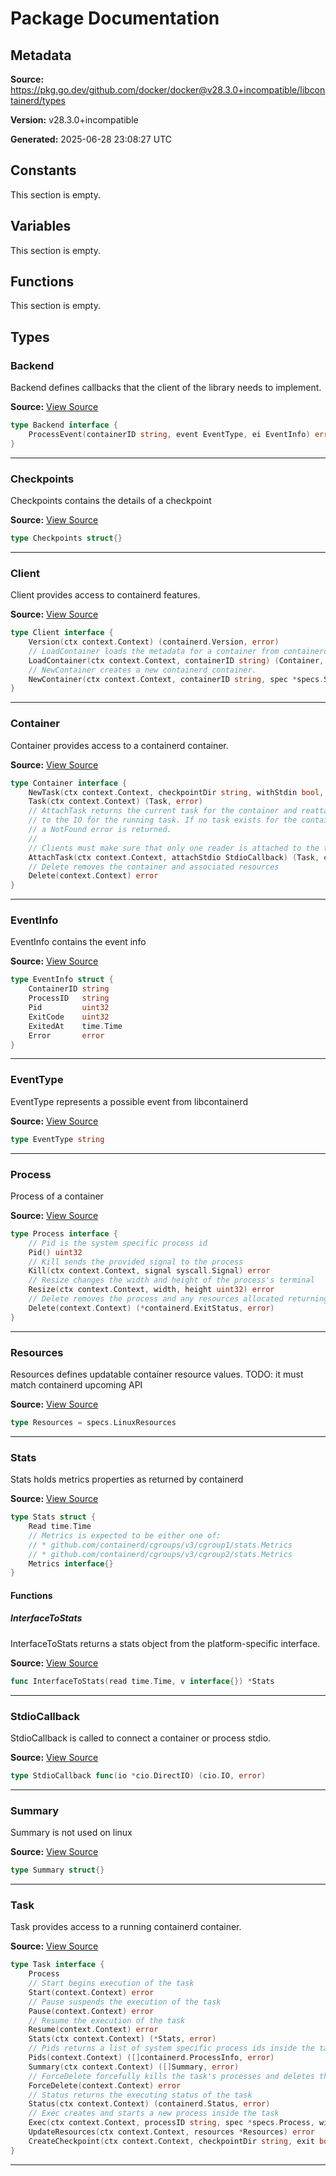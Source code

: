 # Package Documentation

## Metadata

**Source:** https://pkg.go.dev/github.com/docker/docker@v28.3.0+incompatible/libcontainerd/types

**Version:** v28.3.0+incompatible

**Generated:** 2025-06-28 23:08:27 UTC

## Constants

This section is empty.

## Variables

This section is empty.

## Functions

This section is empty.

## Types

### Backend

Backend defines callbacks that the client of the library needs to implement.

**Source:** [View Source](https://github.com/docker/docker/blob/v28.3.0/libcontainerd/types/types.go#L40)  

```go
type Backend interface {
	ProcessEvent(containerID string, event EventType, ei EventInfo) error
}
```

---

### Checkpoints

Checkpoints contains the details of a checkpoint

**Source:** [View Source](https://github.com/docker/docker/blob/v28.3.0/libcontainerd/types/types_linux.go#L33)  

```go
type Checkpoints struct{}
```

---

### Client

Client provides access to containerd features.

**Source:** [View Source](https://github.com/docker/docker/blob/v28.3.0/libcontainerd/types/types.go#L57)  

```go
type Client interface {
	Version(ctx context.Context) (containerd.Version, error)
	// LoadContainer loads the metadata for a container from containerd.
	LoadContainer(ctx context.Context, containerID string) (Container, error)
	// NewContainer creates a new containerd container.
	NewContainer(ctx context.Context, containerID string, spec *specs.Spec, shim string, runtimeOptions interface{}, opts ...containerd.NewContainerOpts) (Container, error)
}
```

---

### Container

Container provides access to a containerd container.

**Source:** [View Source](https://github.com/docker/docker/blob/v28.3.0/libcontainerd/types/types.go#L66)  

```go
type Container interface {
	NewTask(ctx context.Context, checkpointDir string, withStdin bool, attachStdio StdioCallback) (Task, error)
	Task(ctx context.Context) (Task, error)
	// AttachTask returns the current task for the container and reattaches
	// to the IO for the running task. If no task exists for the container
	// a NotFound error is returned.
	//
	// Clients must make sure that only one reader is attached to the task.
	AttachTask(ctx context.Context, attachStdio StdioCallback) (Task, error)
	// Delete removes the container and associated resources
	Delete(context.Context) error
}
```

---

### EventInfo

EventInfo contains the event info

**Source:** [View Source](https://github.com/docker/docker/blob/v28.3.0/libcontainerd/types/types.go#L30)  

```go
type EventInfo struct {
	ContainerID string
	ProcessID   string
	Pid         uint32
	ExitCode    uint32
	ExitedAt    time.Time
	Error       error
}
```

---

### EventType

EventType represents a possible event from libcontainerd

**Source:** [View Source](https://github.com/docker/docker/blob/v28.3.0/libcontainerd/types/types.go#L14)  

```go
type EventType string
```

---

### Process

Process of a container

**Source:** [View Source](https://github.com/docker/docker/blob/v28.3.0/libcontainerd/types/types.go#L45)  

```go
type Process interface {
	// Pid is the system specific process id
	Pid() uint32
	// Kill sends the provided signal to the process
	Kill(ctx context.Context, signal syscall.Signal) error
	// Resize changes the width and height of the process's terminal
	Resize(ctx context.Context, width, height uint32) error
	// Delete removes the process and any resources allocated returning the exit status
	Delete(context.Context) (*containerd.ExitStatus, error)
}
```

---

### Resources

Resources defines updatable container resource values. TODO: it must match containerd upcoming API

**Source:** [View Source](https://github.com/docker/docker/blob/v28.3.0/libcontainerd/types/types_linux.go#L30)  

```go
type Resources = specs.LinuxResources
```

---

### Stats

Stats holds metrics properties as returned by containerd

**Source:** [View Source](https://github.com/docker/docker/blob/v28.3.0/libcontainerd/types/types_linux.go#L13)  

```go
type Stats struct {
	Read time.Time
	// Metrics is expected to be either one of:
	// * github.com/containerd/cgroups/v3/cgroup1/stats.Metrics
	// * github.com/containerd/cgroups/v3/cgroup2/stats.Metrics
	Metrics interface{}
}
```

#### Functions

##### InterfaceToStats

InterfaceToStats returns a stats object from the platform-specific interface.

**Source:** [View Source](https://github.com/docker/docker/blob/v28.3.0/libcontainerd/types/types_linux.go#L22)  

```go
func InterfaceToStats(read time.Time, v interface{}) *Stats
```

---

### StdioCallback

StdioCallback is called to connect a container or process stdio.

**Source:** [View Source](https://github.com/docker/docker/blob/v28.3.0/libcontainerd/types/types.go#L103)  

```go
type StdioCallback func(io *cio.DirectIO) (cio.IO, error)
```

---

### Summary

Summary is not used on linux

**Source:** [View Source](https://github.com/docker/docker/blob/v28.3.0/libcontainerd/types/types_linux.go#L10)  

```go
type Summary struct{}
```

---

### Task

Task provides access to a running containerd container.

**Source:** [View Source](https://github.com/docker/docker/blob/v28.3.0/libcontainerd/types/types.go#L80)  

```go
type Task interface {
	Process
	// Start begins execution of the task
	Start(context.Context) error
	// Pause suspends the execution of the task
	Pause(context.Context) error
	// Resume the execution of the task
	Resume(context.Context) error
	Stats(ctx context.Context) (*Stats, error)
	// Pids returns a list of system specific process ids inside the task
	Pids(context.Context) ([]containerd.ProcessInfo, error)
	Summary(ctx context.Context) ([]Summary, error)
	// ForceDelete forcefully kills the task's processes and deletes the task
	ForceDelete(context.Context) error
	// Status returns the executing status of the task
	Status(ctx context.Context) (containerd.Status, error)
	// Exec creates and starts a new process inside the task
	Exec(ctx context.Context, processID string, spec *specs.Process, withStdin bool, attachStdio StdioCallback) (Process, error)
	UpdateResources(ctx context.Context, resources *Resources) error
	CreateCheckpoint(ctx context.Context, checkpointDir string, exit bool) error
}
```

---

